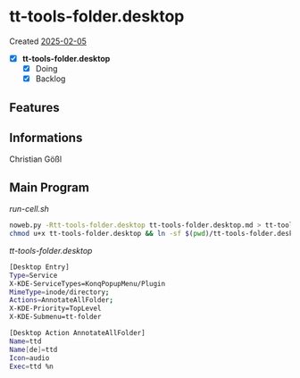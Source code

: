 # tt-tools-folder.desktop
Created [2025-02-05](2025-02-05)

- [x] **tt-tools-folder.desktop**
    - [x] Doing
    - [x] Backlog

## Features



## Informations
 Christian Gößl
## Main Program


*run-cell.sh*
```bash
noweb.py -Rtt-tools-folder.desktop tt-tools-folder.desktop.md > tt-tools-folder.desktop && echo 'tt-tools-folder.desktop' && date 
chmod u+x tt-tools-folder.desktop && ln -sf $(pwd)/tt-tools-folder.desktop ~/.local/share/kservices5/ServiceMenus/tt-tools-folder.desktop && echo 'fertig'
```

*tt-tools-folder.desktop*
```bash
[Desktop Entry]
Type=Service
X-KDE-ServiceTypes=KonqPopupMenu/Plugin
MimeType=inode/directory;
Actions=AnnotateAllFolder;
X-KDE-Priority=TopLevel
X-KDE-Submenu=tt-folder

[Desktop Action AnnotateAllFolder]
Name=ttd
Name[de]=ttd
Icon=audio
Exec=ttd %n

```
